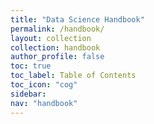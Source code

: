 ```yaml
---
title: "Data Science Handbook"
permalink: /handbook/
layout: collection
collection: handbook
author_profile: false
toc: true
toc_label: Table of Contents
toc_icon: "cog"
sidebar:
nav: "handbook"
---
```

